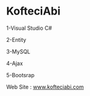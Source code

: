 # KofteciAbi

1-Visual Studio C#

2-Entity 

3-MySQL

4-Ajax

5-Bootsrap



Web Site :  www.kofteciabi.com
